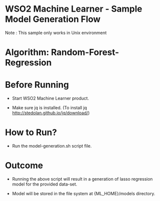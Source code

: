 WSO2 Machine Learner - Sample Model Generation Flow
===================================================

Note : This sample only works in Unix environment

Algorithm: Random-Forest-Regression
==============================

Before Running
==============

* Start WSO2 Machine Learner product.

* Make sure jq is installed. (To install jq http://stedolan.github.io/jq/download/)

How to Run?
===========

* Run the model-generation.sh script file.

Outcome
=======

* Running the above script will result in a generation of lasso regression model for the provided data-set.

* Model will be stored in the file system at {ML_HOME}/models directory.

